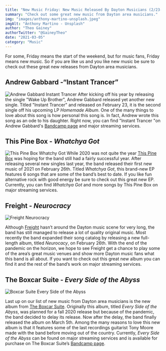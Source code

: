 ```yaml
---
title: "New Music Friday: New Music Released By Dayton Musicians (2/23-3/5)"
summary: "Check out some great new music from Dayton area musicians."
img: "images/anthony-martino-unsplash.jpeg"
imgAlt: "Anthony Martino - Unsplash"
author: "Theo Gainey"
authorTwitter: "@GaineyTheo"
date: "2021-03-05"
category: "Music"
---
```

For some, Friday means the start of the weekend, but for music fans, Friday means new music. So if you are like us and you like new music be sure to check out these great new releases from Dayton area musicians.

## Andrew Gabbard -“Instant Trancer”
 ![Andrew Gabbard Instant Trancer](/images/andrew-gabbard-instant-trancer.jpeg)
After kicking off his year by releasing the single "Wake Up Brother", Andrew Gabbard released yet another new single. Titled "Instant Trancer" and released on February 23, it is the second single off his upcoming LP *Homemade Album*. One of the many things to love about this song is how personal this song is. In fact, Andrew wrote this song as an ode to his daughter. Right now, you can find "Instant Trancer "on Andrew Gabbard's [Bandcamp page](https://andrewgabbard.bandcamp.com/track/wake-up-brother) and major streaming services.

## This Pine Box - *Whatchya Got*
![This Pine Box Whatchy Got](/images/this-pine-box-whatchya-got.jpeg)
While 2020 was not quite the year [This Pine Box](https://www.facebook.com/thispinebox) was hoping for the band still had a fairly successful year. After releasing several new singles last year, the band released their first new music of 2021 on February 26th. Titled *Whatchya Got*, this brand-new EP features 6 songs that are some of the band’s best to date. If you like fun alternative rock with good energy be sure to check out this great new EP. Currently, you can find *Whatchya Got* and more songs by This Pine Box on major streaming services.

## Freight - *Neurocracy*
![Freight Neurocracy](/images/freight-neurocracy.jpeg)

Although [Freight](https://www.freighttheband.com/) hasn’t around the Dayton music scene for very long, the band has still managed to release a lot of quality original music. Most recently the band expanded their song catalog by releasing a new full-length album, titled *Neurocacy*, on February 26th. With the end of the pandemic on the horizon, we hope to see Freight get a chance to play some of the area’s great music venues and show more Dayton music fans what this band is all about. If you want to check out this great new album you can find it and the rest of the band’s work on major streaming services.

## The Boxcar Suite - *Every Side of the Abyss*
![Boxcar Suite Every Side of the Abyss](/images/boxcar-suite-every-side-abyss.jpeg)

Last up on our list of new music from Dayton area musicians is the new album from [The Boxcar Suite](https://www.theboxcarsuite.com/). Originally this album, titled *Every Side of the Abyss*, was planned for a fall 2020 release but because of the pandemic, the band decided to delay its release. Now after the delay, the band finally released the album on March 5th. Among the many reasons to love this new album is that it features some of the last recordings guitarist Tony Moore made with the band before moving out of the country. Currently, *Every Side of the Abyss* can be found on major streaming services and is available for purchase on The Boxcar Suite’s [Bandcamp page](https://theboxcarsuite.bandcamp.com/album/every-side-of-the-abyss).
